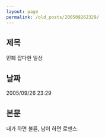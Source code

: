 ```yaml
---
layout: page
permalink: /old_posts/200509262329/
---
```


## 제목
민폐 잡다한 일상

## 날짜
2005/09/26 23:29

## 본문

내가 하면 불륜, 남이 하면 로맨스.